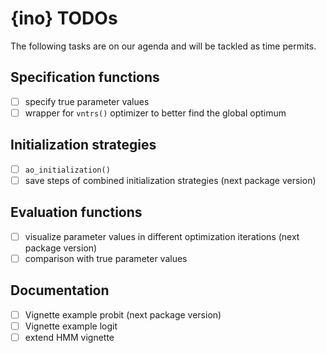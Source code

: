 # {ino} TODOs

The following tasks are on our agenda and will be tackled as time permits.

## Specification functions

- [ ] specify true parameter values
- [ ] wrapper for `vntrs()` optimizer to better find the global optimum
      
## Initialization strategies

- [ ] `ao_initialization()`
- [ ] save steps of combined initialization strategies (next package version)

## Evaluation functions

- [ ] visualize parameter values in different optimization iterations (next package version)
- [ ] comparison with true parameter values

## Documentation

- [ ] Vignette example probit (next package version)
- [ ] Vignette example logit
- [ ] extend HMM vignette
